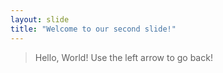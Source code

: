 ```yaml
---
layout: slide
title: "Welcome to our second slide!"
---
```

> Hello, World!
Use the left arrow to go back!
